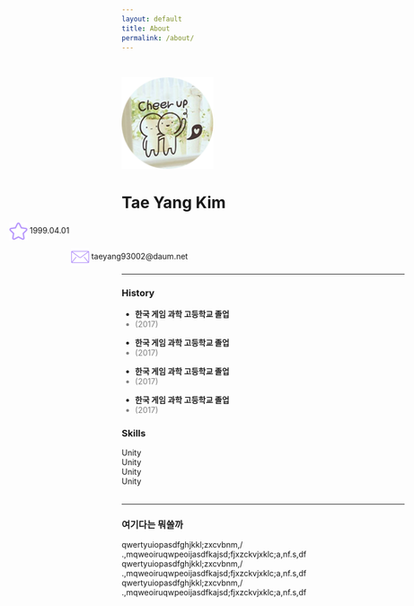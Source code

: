 ```yaml
---
layout: default
title: About
permalink: /about/
---
```

<div class="row">
    <img class="col-md-4" style="width :163px; height: 163px; margin-top:2rem;" src="/assets/img/sunforest99.png"/>
    <div class="col-md-8 about-me text-center">
        <h1><strong>Tae Yang Kim</strong></h1>
        <p style="margin-left: -200px;">
            <img style="width: 32px; height 32px; vertical-align: middle;" src="/assets/img/about-img/star.png"/>
            1999.04.01
        </p>
        <p style="margin-left: -90px;">
            <img style="width: 32px; height 32px; vertical-align: middle;" src="/assets/img/about-img/mail.png"/>
            taeyang93002@daum.net<br>
        </p>
    </div>
</div>
<hr class="hr-style center" style="--content:'</>';">

<div class="row">
    <div class="col-md-5" id="left-about">
    <h3>History</h3>
            <div class="col-md vl">
                <div class="circle"></div>
                <ul class="history-ul">
                    <li><strong>한국 게임 과학 고등학교 졸업 </strong></li>
                    <li style="color: gray;">(2017)</li>
                </ul>
            </div>
            <div class="col-md vl">
                <div class="circle"></div>
                <ul class="history-ul">
                    <li><strong>한국 게임 과학 고등학교 졸업 </strong></li>
                    <li style="color: gray;">(2017)</li>
                </ul>
            </div>
            <div class="col-md vl">
                <div class="circle"></div>
                <ul class="history-ul">
                    <li><strong>한국 게임 과학 고등학교 졸업 </strong></li>
                    <li style="color: gray;">(2017)</li>
                </ul>
            </div>
            <div class="col-md vl">
                <div class="circle"></div>
                <ul class="history-ul">
                    <li><strong>한국 게임 과학 고등학교 졸업 </strong></li>
                    <li style="color: gray;">(2017)</li>
                </ul>
            </div>
    </div>
    <div class="col-md-7" id="right-about">
        <h3>Skills</h3>
        <div class="div-skills dsp-flex">
            Unity
	        <div class="progress progress-filled skills-progress">
                <div class="progress-bar progress-striped primary" role="progressbar" style="width: 60%; height:100%;"></div>
            </div>
        </div>
        <div class="div-skills dsp-flex">
            Unity
	        <div class="progress progress-filled skills-progress">
                <div class="progress-bar progress-striped primary" role="progressbar" style="width: 60%; height:100%;"></div>
            </div>
        </div>
        <div class="div-skills dsp-flex">
            Unity
	        <div class="progress progress-filled skills-progress">
                <div class="progress-bar progress-striped primary" role="progressbar" style="width: 60%; height:100%;"></div>
            </div>
        </div>
        <div class="div-skills dsp-flex">
            Unity
	        <div class="progress progress-filled skills-progress">
                <div class="progress-bar progress-striped primary" role="progressbar" style="width: 60%; height:100%;"></div>
            </div>
        </div>
        <hr class="hr-dashed" style="margin-top: 2rem;"/>
        <h3>여기다는 뭐쓸까</h3>
        <p>qwertyuiopasdfghjkkl;zxcvbnm,/<br>.,mqweoiruqwpeoijasdfkajsd;fjxzckvjxklc;a,nf.s,df<br>qwertyuiopasdfghjkkl;zxcvbnm,/<br>.,mqweoiruqwpeoijasdfkajsd;fjxzckvjxklc;a,nf.s,df<br>qwertyuiopasdfghjkkl;zxcvbnm,/<br>.,mqweoiruqwpeoijasdfkajsd;fjxzckvjxklc;a,nf.s,df<br></p>
    </div>
</div>
